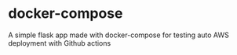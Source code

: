 # docker-compose
A simple flask app made with docker-compose for testing auto AWS deployment with Github actions
